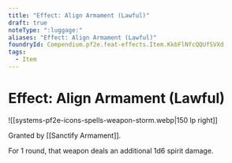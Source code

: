 ```yaml
---
title: "Effect: Align Armament (Lawful)"
draft: true
noteType: ":luggage:"
aliases: "Effect: Align Armament (Lawful)"
foundryId: Compendium.pf2e.feat-effects.Item.KkbFlNfcQQUfSVXd
tags:
  - Item
---
```


# Effect: Align Armament (Lawful)
![[systems-pf2e-icons-spells-weapon-storm.webp|150 lp right]]

Granted by [[Sanctify Armament]].

For 1 round, that weapon deals an additional 1d6 spirit damage.
